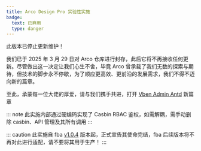 ```yaml
---
title: Arco Design Pro 实验性实施
badge: 
  text: 已弃用
  type: danger
---
```


此版本已停止更新维护！

我们已于 2025 年 3 月 29 日对 Arco 仓库进行封存，此后它将不再接收任何更新。尽管做出这一决定让我们心生不舍，毕竟 Arco
曾承载了我们无数的探索与期待，但技术的脚步永不停歇，为了顺应更高效、更前沿的发展需求，我们不得不迈向新的篇章。

至此，承蒙每一位大佬的厚爱，请与我们携手共进，打开 [Vben Admin Antd](./intro.md) 新篇章

::: note
此实施内部通过硬编码实现了 Casbin RBAC 鉴权，如需解耦，需手动删除 casbin、API 管理及其所有调用
:::

::: caution
此实施自 fba [v1.0.4](../changelog.md) 版本起，正式宣告其使命完结，fba 后续版本将不再对此进行适配，请不要将其用于生产！
:::
